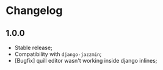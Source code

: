 # Changelog

1.0.0
-----
- Stable release;
- Compatibility with `django-jazzmin`;
- [Bugfix] quill editor wasn't working inside django inlines;
